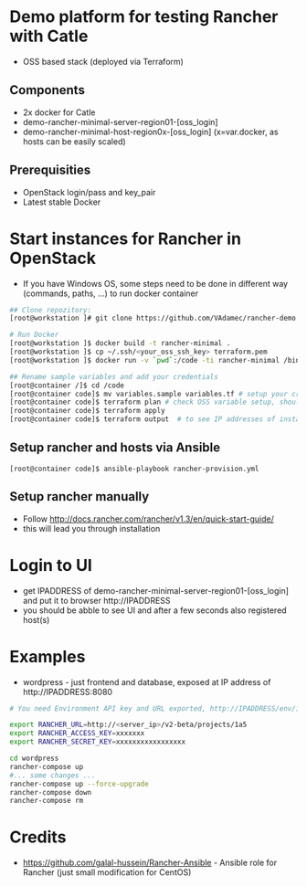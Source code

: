 # Demo platform for testing Rancher with Catle
- OSS based stack (deployed via Terraform)

## Components
- 2x docker for Catle
 - demo-rancher-minimal-server-region01-[oss_login]
 - demo-rancher-minimal-host-region0x-[oss_login]  (x=var.docker, as hosts can be easily scaled)

## Prerequisities
- OpenStack login/pass and key_pair
- Latest stable Docker

# Start instances for Rancher in OpenStack
* If you have Windows OS, some steps need to be done in different way (commands, paths, ...) to run docker container

```bash
## Clone repozitory:
[root@workstation ]# git clone https://github.com/VAdamec/rancher-demo

# Run Docker
[root@workstation ]$ docker build -t rancher-minimal .
[root@workstation ]$ cp ~/.ssh/<your_oss_ssh_key> terraform.pem
[root@workstation ]$ docker run -v `pwd`:/code -ti rancher-minimal /bin/bash

## Rename sample variables and add your credentials
[root@container /]$ cd /code
[root@container code]$ mv variables.sample variables.tf # setup your credentials to OpenStack
[root@container code]$ terraform plan # check OSS variable setup, should show you adding two new servers
[root@container code]$ terraform apply
[root@container code]$ terraform output  # to see IP addresses of instances
```


## Setup rancher and hosts via Ansible

```
[root@container code]$ ansible-playbook rancher-provision.yml
```

## Setup rancher manually
* Follow http://docs.rancher.com/rancher/v1.3/en/quick-start-guide/
 * this will lead you through installation

# Login to UI
- get IPADDRESS of demo-rancher-minimal-server-region01-[oss_login] and put it to browser http://IPADDRESS
 - you should be abble to see UI and after a few seconds also registered host(s)

# Examples
- wordpress - just frontend and database, exposed at IP address of http://IPADDRESS:8080

```bash
# You need Environment API key and URL exported, http://IPADDRESS/env/1a5/api/keys

export RANCHER_URL=http://<server_ip>/v2-beta/projects/1a5
export RANCHER_ACCESS_KEY=xxxxxxx
export RANCHER_SECRET_KEY=xxxxxxxxxxxxxxxxx

cd wordpress
rancher-compose up
#... some changes ...
rancher-compose up --force-upgrade
rancher-compose down
rancher-compose rm
```

# Credits
- https://github.com/galal-hussein/Rancher-Ansible  - Ansible role for Rancher (just small modification for CentOS)
